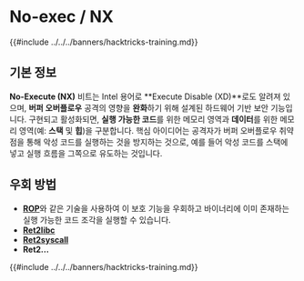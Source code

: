 # No-exec / NX

{{#include ../../../banners/hacktricks-training.md}}

## 기본 정보

**No-Execute (NX)** 비트는 Intel 용어로 **Execute Disable (XD)**로도 알려져 있으며, **버퍼 오버플로우** 공격의 영향을 **완화**하기 위해 설계된 하드웨어 기반 보안 기능입니다. 구현되고 활성화되면, **실행 가능한 코드**를 위한 메모리 영역과 **데이터**를 위한 메모리 영역(예: **스택** 및 **힙**)을 구분합니다. 핵심 아이디어는 공격자가 버퍼 오버플로우 취약점을 통해 악성 코드를 실행하는 것을 방지하는 것으로, 예를 들어 악성 코드를 스택에 넣고 실행 흐름을 그쪽으로 유도하는 것입니다.

## 우회 방법

- [**ROP**](../stack-overflow/rop-return-oriented-programing.md)와 같은 기술을 사용하여 이 보호 기능을 우회하고 바이너리에 이미 존재하는 실행 가능한 코드 조각을 실행할 수 있습니다.
- [**Ret2libc**](../stack-overflow/ret2libc/)
- [**Ret2syscall**](../stack-overflow/rop-syscall-execv.md)
- **Ret2...**

{{#include ../../../banners/hacktricks-training.md}}
